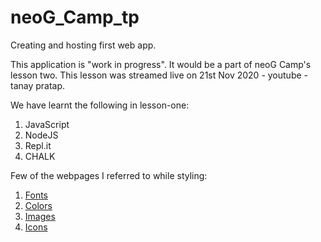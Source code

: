 # neoG_Camp_tp
 Creating and hosting first web app.

 This application is "work in progress". It would be a part of neoG Camp's lesson two.
 This lesson was streamed live on 21st Nov 2020 - youtube - tanay pratap.

 We have learnt the following in lesson-one:

 1. JavaScript
 2. NodeJS
 3. Repl.it
 4. CHALK

Few of the webpages I referred to while styling:

1. [Fonts](https://fonts.google.com/specimen/Lora?sidebar.open=true&selection.family=Lora:ital,wght@0,700;1,400)
2. [Colors](https://tailwindcss.com/docs/customizing-colors)
3. [Images](https://undraw.co/illustrations)
4. [Icons](https://fontawesome.com/icons/discord?style=brands)
